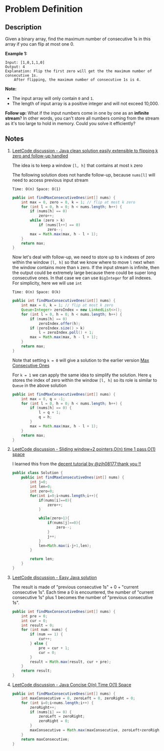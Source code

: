 # Problem Definition

## Description

Given a binary array, find the maximum number of consecutive 1s in this array if you can flip at most one 0.

**Example 1:**

```text
Input: [1,0,1,1,0]
Output: 4
Explanation: Flip the first zero will get the the maximum number of consecutive 1s.
    After flipping, the maximum number of consecutive 1s is 4.
```

**Note:**

* The input array will only contain `0` and `1`.
* The length of input array is a positive integer and will not exceed 10,000.

**Follow up:** What if the input numbers come in one by one as an **infinite stream**? In other words, you can't store all numbers coming from the stream as it's too large to hold in memory. Could you solve it efficiently?

## Notes

1. [LeetCode discussion - Java clean solution easily extensible to flipping k zero and follow-up handled](https://leetcode.com/explore/interview/card/google/59/array-and-strings/455/discuss/96920/Java-clean-solution-easily-extensible-to-flipping-k-zero-and-follow-up-handled)

    The idea is to keep a window `[l, h]` that contains at most `k` zero

    The following solution does not handle follow-up, because `nums[l]` will need to access previous input stream

    `Time: O(n) Space: O(1)`

    ```java
    public int findMaxConsecutiveOnes(int[] nums) {
        int max = 0, zero = 0, k = 1; // flip at most k zero
        for (int l = 0, h = 0; h < nums.length; h++) {
            if (nums[h] == 0) 
                zero++;
            while (zero > k)
                if (nums[l++] == 0)
                    zero--;
            max = Math.max(max, h - l + 1);
        }
        return max;
    }
    ```

    Now let's deal with follow-up, we need to store up to `k` indexes of zero within the window `[l, h]` so that we know where to move `l` next when the window contains more than `k` zero. If the input stream is infinite, then the output could be extremely large because there could be super long consecutive ones. In that case we can use `BigInteger` for all indexes. For simplicity, here we will use `int`

    `Time: O(n) Space: O(k)`

    ```java
    public int findMaxConsecutiveOnes(int[] nums) {
        int max = 0, k = 1; // flip at most k zero
        Queue<Integer> zeroIndex = new LinkedList<>(); 
        for (int l = 0, h = 0; h < nums.length; h++) {
            if (nums[h] == 0)
                zeroIndex.offer(h);
            if (zeroIndex.size() > k)
                l = zeroIndex.poll() + 1;
            max = Math.max(max, h - l + 1);
        }
        return max;
    }
    ```

    Note that setting `k = 0` will give a solution to the earlier version [Max Consecutive Ones](https://leetcode.com/problems/max-consecutive-ones/)

    For `k = 1` we can apply the same idea to simplify the solution. Here `q` stores the index of zero within the window `[l, h]` so its role is similar to `Queue` in the above solution

    ```java
    public int findMaxConsecutiveOnes(int[] nums) {
        int max = 0, q = -1;
        for (int l = 0, h = 0; h < nums.length; h++) {
            if (nums[h] == 0) {
                l = q + 1;
                q = h;
            }
            max = Math.max(max, h - l + 1);
        }
        return max;
    }
    ````

1. [LeetCode discussion - Sliding window+2 pointers,O(n) time 1 pass,O(1) space](https://leetcode.com/explore/interview/card/google/59/array-and-strings/455/discuss/96916/Sliding-window+2-pointersO(n)-time-1-passO(1)-space)

    I learned this from the [decent tutorial by @zjh08177,thank you !!](https://discuss.leetcode.com/topic/30941/here-is-a-10-line-template-that-can-solve-most-substring-problems)

    ```java
    public class Solution {
        public int findMaxConsecutiveOnes(int[] nums) {
            int j=0;
            int len=0;
            int zero=0;
            for(int i=0;i<nums.length;i++){
                if(nums[i]==0){
                    zero++;
                }

                while(zero>1){
                    if(nums[j]==0){
                        zero--;
                    }
                    j++;
                }
                len=Math.max(i-j+1,len);
            }

            return len;
        }
    }
    ```

1. [LeetCode discussion - Easy Java solution](https://leetcode.com/explore/interview/card/google/59/array-and-strings/455/discuss/96966/Easy-Java-solution)

    The result is made of "previous consecutive 1s" + 0 + "current consecutive 1s". Each time a 0 is encountered, the number of "current consecutive 1s" plus 1 becomes the number of "previous consecutive 1s".

    ```java
    public int findMaxConsecutiveOnes(int[] nums) {
        int pre = 0;
        int cur = 0;
        int result = 0;
        for (int num: nums) {
            if (num == 1) {
                cur++;
            } else {
                pre = cur + 1;
                cur = 0;
            }
            result = Math.max(result, cur + pre);
        }
        return result;
    }
    ```

1. [LeetCode discussion - Java Concise O(n) Time O(1) Space](https://leetcode.com/explore/interview/card/google/59/array-and-strings/455/discuss/96929/Java-Concise-O(n)-Time-O(1)-Space)

    ```java
    public int findMaxConsecutiveOnes(int[] nums) {
        int maxConsecutive = 0, zeroLeft = 0, zeroRight = 0;
        for (int i=0;i<nums.length;i++) {
            zeroRight++;
            if (nums[i] == 0) {
                zeroLeft = zeroRight;
                zeroRight = 0;
            }
            maxConsecutive = Math.max(maxConsecutive, zeroLeft+zeroRight); 
        }
        return maxConsecutive;
    }
    ```